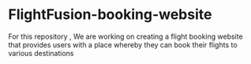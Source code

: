 # FlightFusion-booking-website
For this repository , We are working on creating a flight booking website that provides users with a place whereby they can book their flights to various destinations
